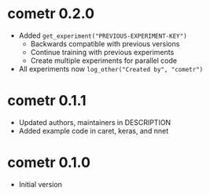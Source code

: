 # cometr 0.2.0

* Added `get_experiment("PREVIOUS-EXPERIMENT-KEY")`
    * Backwards compatible with previous versions
    * Continue training with previous experiments
    * Create multiple experiments for parallel code
* All experiments now `log_other("Created by", "cometr")`

# cometr 0.1.1

* Updated authors, maintainers in DESCRIPTION
* Added example code in caret, keras, and nnet

# cometr 0.1.0

* Initial version

